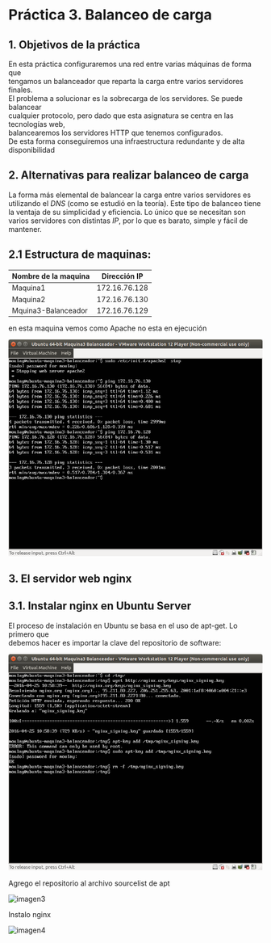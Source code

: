 
# Práctica 3. Balanceo de carga

## 1. Objetivos de la práctica

En esta práctica configuraremos una red entre varias máquinas de forma que  
tengamos un balanceador que reparta la carga entre varios servidores finales.  
El problema a solucionar es la sobrecarga de los servidores. Se puede balancear  
cualquier protocolo, pero dado que esta asignatura se centra en las tecnologías web,  
balancearemos los servidores HTTP que tenemos configurados.  
De esta forma conseguiremos una infraestructura redundante y de alta disponibilidad  

## 2. Alternativas para realizar balanceo de carga

La forma más elemental de balancear la carga entre varios servidores es utilizando el
*DNS* (como se estudió en la teoría). Este tipo de balanceo tiene la ventaja de su
simplicidad y eficiencia. Lo único que se necesitan son varios servidores con distintas
*IP*, por lo que es barato, simple y fácil de mantener.

## 2.1 Estructura de  maquinas:
Nombre de la maquina | Dirección IP
-----------| -------------
Maquina1 |172.16.76.128
Maquina2 |172.16.76.130
Mquina3-Balanceador |172.16.76.129

en esta maquina vemos como Apache no esta en ejecución

![imagen1](https://github.com/moulayrchid/swap1516/blob/master/practica3/nueva)

## 3. El servidor web nginx

## 3.1. Instalar nginx en Ubuntu Server 

El proceso de instalación en Ubuntu se basa en el uso de apt-get. Lo primero que  
debemos hacer es importar la clave del repositorio de software:  

![imagen2](https://github.com/moulayrchid/swap1516/blob/master/practica3/imagen2.png)

Agrego el repositorio al archivo sourcelist de apt

![imagen3]()

Instalo nginx

![imagen4]()




















